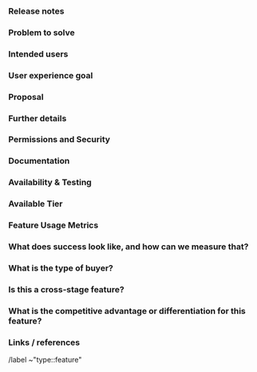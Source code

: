 <!-- This issue template can be used as a great starting point for feature requests. Learn more about the process: https://handbook.gitlab.com/handbook/product/product-management/#customer-feature-requests. The first section "Release notes" is required if you want to have your release post blog MR auto generated. Currently in BETA, details on the **release post item generator** can be found in the handbook:  https://about.gitlab.com/handbook/marketing/blog/release-posts/#release-post-item-generator and this video: https://www.youtube.com/watch?v=rfn9ebgTwKg. The next four sections: "Problem to solve", "Intended users", "User experience goal", and "Proposal", are strongly recommended in your first draft, while the rest of the sections can be filled out during the problem validation or breakdown phase. However, keep in mind that providing complete and relevant information early helps our product team validate the problem and start working on a solution. -->

### Release notes

<!-- What is the problem and solution you're proposing? This content sets the overall vision for the feature and serves as the release notes that will populate in various places, including the [release post blog](https://about.gitlab.com/releases/categories/releases/) and [Gitlab project releases](https://gitlab.com/gitlab-org/gitlab/-/releases). " -->

### Problem to solve

<!-- What problem do we solve? Try to define the who/what/why of the opportunity as a user story. For example, "As a (who), I want (what), so I can (why/value)." -->

### Intended users

<!-- Who will use this feature? If known, include any of the following: types of users (e.g. Developer), personas, or specific company roles (e.g. Release Manager). It's okay to write "Unknown" and fill this field in later.

Personas are described at https://handbook.gitlab.com/handbook/product/personas/

* [Parker (Product Manager)](https://handbook.gitlab.com/handbook/product/personas/#parker-product-manager)
* [Delaney (Development Team Lead)](https://handbook.gitlab.com/handbook/product/personas/#delaney-development-team-lead)
* [Presley (Product Designer)](https://handbook.gitlab.com/handbook/product/personas/#presley-product-designer)
* [Sasha (Software Developer)](https://handbook.gitlab.com/handbook/product/personas/#sasha-software-developer)
* [Priyanka (Platform Engineer)](https://handbook.gitlab.com/handbook/product/personas/#priyanka-platform-engineer)
* [Sidney (Systems Administrator)](https://handbook.gitlab.com/handbook/product/personas/#sidney-systems-administrator)
* [Rachel (Release Manager)](https://handbook.gitlab.com/handbook/product/personas/#rachel-release-manager)
* [Simone (Software Engineer in Test)](https://handbook.gitlab.com/handbook/product/personas/#simone-software-engineer-in-test)
* [Allison (Application Ops)](https://handbook.gitlab.com/handbook/product/personas/#allison-application-ops)
* [Ingrid (Infrastructure Operator)](https://handbook.gitlab.com/handbook/product/personas/#ingrid-infrastructure-operator)
* [Dakota (Application Development Director)](https://handbook.gitlab.com/handbook/product/personas/#dakota-application-development-director)
* [Dana (Data Analyst)](https://handbook.gitlab.com/handbook/product/personas/#dana-data-analyst)
* [Eddie (Content Editor)](https://handbook.gitlab.com/handbook/product/personas/#eddie-content-editor)
* [Amy (Application Security Engineer)](https://handbook.gitlab.com/handbook/product/personas/#amy-application-security-engineer)
* [Isaac (Infrastructure Engineer)](https://handbook.gitlab.com/handbook/product/personas/#isaac-infrastructure-security-engineer)
* [Alex (Security Operations Engineer)](https://handbook.gitlab.com/handbook/product/personas/#alex-security-operations-engineer)
* [Cameron (Compliance Manager)](https://handbook.gitlab.com/handbook/product/personas/#cameron-compliance-manager)

-->

### User experience goal

<!-- What is the single user experience workflow this problem addresses?
For example, "The user should be able to use the UI/API/.gitlab-ci.yml with GitLab to <perform a specific task>"
https://handbook.gitlab.com/handbook/product/ux/ux-research/user-story-mapping/ -->

### Proposal

<!-- How are we going to solve the problem? Try to include the user journey! https://handbook.gitlab.com/handbook/marketing/journeys/#user-journey -->

### Further details

<!-- Include use cases, benefits, goals, or any other details that will help us understand the problem better. -->

### Permissions and Security

<!-- What permissions are required to perform the described actions? Are they consistent with the existing permissions as documented for users, groups, and projects as appropriate? Is the proposed behavior consistent between the UI, API, and other access methods (e.g. email replies)?
Consider adding checkboxes and expectations of users with certain levels of membership https://docs.gitlab.com/user/permissions/
* [ ] Add expected impact to members with no access (0)
* [ ] Add expected impact to Guest (10) members
* [ ] Add expected impact to Reporter (20) members
* [ ] Add expected impact to Developer (30) members
* [ ] Add expected impact to Maintainer (40) members
* [ ] Add expected impact to Owner (50) members

Please consider performing a threat model for the code changes that are introduced as part of this feature. To get started, refer to our Threat Modeling handbook page https://about.gitlab.com/handbook/security/threat_modeling/#threat-modeling.

Don't hesitate to reach out to the Application Security Team (`@gitlab-com/gl-security/appsec`) to discuss any security concerns.
-->

### Documentation

<!-- See the Feature Change Documentation Workflow https://docs.gitlab.com/development/documentation/workflow/#for-a-product-change

* Add all known Documentation Requirements in this section. See https://docs.gitlab.com/development/documentation/workflow/
* If this feature requires changing permissions, update the permissions document. See https://docs.gitlab.com/user/permissions/ -->

### Availability & Testing

<!-- This section needs to be retained and filled in during the workflow planning breakdown phase of this feature proposal, if not earlier.

What risks does this change pose to our availability? How might it affect the quality of the product? What additional test coverage or changes to tests will be needed? Will it require cross-browser testing?

Please list the test areas (unit, integration and end-to-end) that needs to be added or updated to ensure that this feature will work as intended. Please use the list below as guidance.
* Unit test changes
* Integration test changes
* End-to-end test change

See the Quality Engineering quad planning and test planning processes and reach out to your counterpart Software Engineer in Test for assistance. 
Quad Planning: https://handbook.gitlab.com/handbook/engineering/infrastructure/test-platform/quad-planning/ 
Test Planning: https://handbook.gitlab.com/handbook/engineering/infrastructure/test-platform/test-engineering/#test-planning -->

### Available Tier

<!-- This section should be used for setting the appropriate tier that this feature will belong to. Pricing can be found here: https://about.gitlab.com/pricing/

* Free
* Premium
* Ultimate
-->

### Feature Usage Metrics

<!-- How are you going to track usage of this feature? Think about user behavior and their interaction with the product. What indicates someone is getting value from it?
-->

### What does success look like, and how can we measure that?

<!--
Define both the success metrics and acceptance criteria. Note that success metrics indicate the desired business outcomes, while acceptance criteria indicate when the solution is working correctly. If there is no way to measure success, link to an issue that will implement a way to measure this.

For a guide, see https://docs.gitlab.com/development/internal_analytics/internal_event_instrumentation/quick_start/
-->

### What is the type of buyer?

<!-- What is the buyer persona for this feature? See https://handbook.gitlab.com/handbook/marketing/brand-and-product-marketing/product-and-solution-marketing/roles-personas/buyer-persona/
In which enterprise tier should this feature go? See https://handbook.gitlab.com/handbook/company/pricing/#three-tiers -->

### Is this a cross-stage feature?

<!-- Communicate if this change will affect multiple Stage Groups or product areas. We recommend always start with the assumption that a feature request will have an impact into another Group. Loop in the most relevant PM and Product Designer from that Group to provide strategic support to help align the Group's broader plan and vision, as well as to avoid UX and technical debt. https://about.gitlab.com/handbook/product/#cross-stage-features -->

### What is the competitive advantage or differentiation for this feature?

### Links / references

<!-- Label reminders
Make sure to add the appropriate labels for the product stage and/or group (e.g ~"devops::plan") if known and add a comment tagging the appropriate Product Manager.

Use the following resources to find the appropriate labels:
- Use only one tier label choosing the lowest tier this is intended for
- https://gitlab.com/gitlab-org/gitlab/-/labels
- https://handbook.gitlab.com/handbook/product/categories/features/

Examples: 
/label ~group:: ~section:: ~Category:
/label ~"GitLab Free" ~"GitLab Premium" ~"GitLab Ultimate"

-->
/label ~"type::feature"
